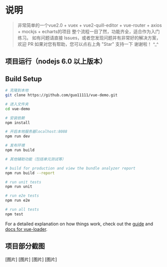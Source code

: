 # 说明

> 非常简单的一个vue2.0 + vuex + vue2-quill-editor + vue-router + axios + mockjs + echarts的项目
> 整个流程一目了然，功能齐全，适合作为入门练习。
> 如有问题请直接 Issues，或者您发现问题并有非常好的解决方案，欢迎 PR
> 如果对您有帮助，您可以点右上角 "Star" 支持一下 谢谢啦！ ^_^

## 项目运行（nodejs 6.0 以上版本）


## Build Setup

``` bash
# 克隆到本地
git clone https://github.com/guo11111/vue-demo.git

# 进入文件夹
cd vue-demo

# 安装依赖
npm install

# 开启本地服务器localhost:8088
npm run dev

# 发布环境
npm run build

# 其他辅助功能（包括单元测试等）

# build for production and view the bundle analyzer report
npm run build --report

# run unit tests
npm run unit

# run e2e tests
npm run e2e

# run all tests
npm test
```

For a detailed explanation on how things work, check out the [guide](http://vuejs-templates.github.io/webpack/) and [docs for vue-loader](http://vuejs.github.io/vue-loader).

## 项目部分截图
[图片]
[图片]
[图片]
[图片]
